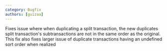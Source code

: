 ```yaml
---
category: Bugfix
authors: [guizaa]
---
```


Fixes issue where when duplicating a split transaction, the new duplicates split transaction's subtransactions are not in the same order as the original. This fix also fixes larger issue of duplicate transactions having an undefined sort order when realized
